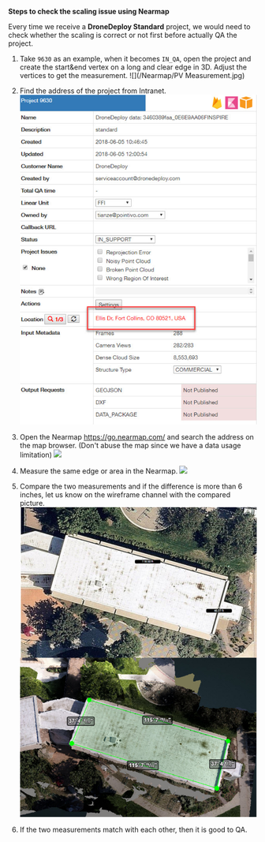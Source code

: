 **Steps to check the scaling issue using Nearmap**

Every time we receive a **DroneDeploy Standard** project, we would need to check whether the scaling is correct or not first before actually QA the project. 

1. Take `9630` as an example, when it becomes `IN_QA`, open the project and create the start&end vertex on a long and clear edge in 3D. Adjust the vertices to get the measurement.
![](/Nearmap/PV Measurement.jpg)

2. Find the address of the project from Intranet.
![](/Nearmap/address.jpg)

3. Open the Nearmap https://go.nearmap.com/ and search the address on the map browser. (Don't abuse the map since we have a data usage limitation)
![](http://pointivo-drop.s3.amazonaws.com/TianzeMedia/Nearmap.gif)

4. Measure the same edge or area in the Nearmap.
![](http://pointivo-drop.s3.amazonaws.com/TianzeMedia/Nearmap%20Measurement.gif)

5. Compare the two measurements and if the difference is more than 6 inches, let us know on the wireframe channel with the compared picture.
![](/Nearmap/comparison.jpg)

6. If the two measurements match with each other, then it is good to QA.
